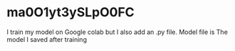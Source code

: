 # ma0O1yt3ySLpO0FC
I train my model on Google colab but I also add an .py file.
Model file is The model I saved after training
